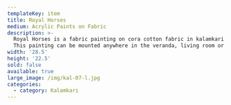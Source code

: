 ```yaml
---
templateKey: item
title: Royal Horses
medium: Acrylic Paints on Fabric
description: >-
  Royal Horses is a fabric painting on cora cotton fabric in kalamkari style.
  This painting can be mounted anywhere in the veranda, living room or bed room.
width: '28.5'
height: '22.5'
sold: false
available: true
large_image: /img/kal-07-l.jpg
categories:
  - category: Kalamkari
---
```


